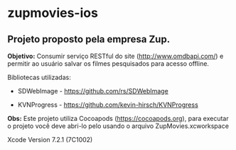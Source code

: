 # zupmovies-ios

## Projeto proposto pela empresa Zup.

**Objetivo:** Consumir serviço RESTful do site (http://www.omdbapi.com/) e permitir ao usuário salvar os filmes pesquisados para acesso offline.

Bibliotecas utilizadas:

* SDWebImage - https://github.com/rs/SDWebImage

* KVNProgress - https://github.com/kevin-hirsch/KVNProgress

**Obs:** Este projeto utiliza Cocoapods (https://cocoapods.org), para executar o projeto você deve abri-lo pelo
usando o arquivo ZupMovies.xcworkspace

Xcode Version 7.2.1 (7C1002)
